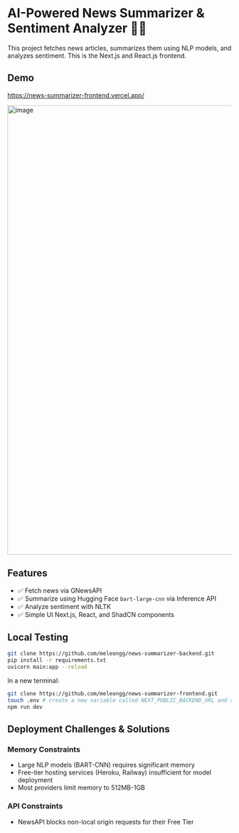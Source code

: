 # AI-Powered News Summarizer & Sentiment Analyzer 📰🤖

This project fetches news articles, summarizes them using NLP models, and analyzes sentiment. This is the Next.js and React.js frontend.

## Demo

https://news-summarizer-frontend.vercel.app/

<img width="1008" alt="image" src="https://github.com/user-attachments/assets/b7cc0d32-e201-4249-a0df-f354c0d114dd" />

## Features

- ✅ Fetch news via GNewsAPI
- ✅ Summarize using Hugging Face `bart-large-cnn` via Inference API
- ✅ Analyze sentiment with NLTK
- ✅ Simple UI Next.js, React, and ShadCN components

## Local Testing

```bash
git clone https://github.com/meleongg/news-summarizer-backend.git
pip install -r requirements.txt
uvicorn main:app --reload
```

In a new terminal:

```bash
git clone https://github.com/meleongg/news-summarizer-frontend.git
touch .env # create a new variable called NEXT_PUBLIC_BACKEND_URL and set it to your localhost backend endpoint
npm run dev
```

## Deployment Challenges & Solutions

### Memory Constraints

- Large NLP models (BART-CNN) requires significant memory
- Free-tier hosting services (Heroku, Railway) insufficient for model deployment
- Most providers limit memory to 512MB-1GB

### API Constraints

- NewsAPI blocks non-local origin requests for their Free Tier
